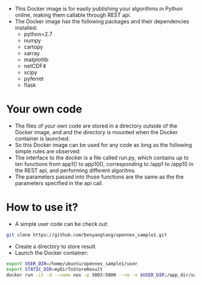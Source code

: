 - This Docker image is for easily publishing your algorithms in Python online, making them callable through REST api.
- The Docker image has the following packages and their dependencies installed:
  - python=2.7 
  - numpy 
  - cartopy
  - xarray
  - matplotlib
  - netCDF4
  - scipy
  - pyferret
  - flask
# Your own code
- The files of your own code are stored in a directory outside of the Docker image, and and the directory is mounted when the Docker container is launched.
- So this Docker image can be used for any code as long as the following simple rules are observed:
 - The interface to the docker is a file called run.py, which contains up to ten functions from app1() to app10(), corresponding to /app1 to /app10 in the REST api, and performing different algoritms.
 - The parameters passed into those functions are the same as the the parameters specified in the api call.

# How to use it?
- A simple user code can be check out:
```sh
git clone https://github.com/benyangtang/opennex_sample1.git
```
- Create a directory to store result.
- Launch the Docker container:
```sh
export USER_DIR=/home/ubuntu/opennex_sample1/user
export STATIC_DIR=myDirToStoreResult
docker run -it -d --name nex -p 5003:5000 --rm -v $USER_DIR:/app_dir/user -v $STATIC_DIR:/app_dir/user/static benyang22/opennex_docker:v01 
```
